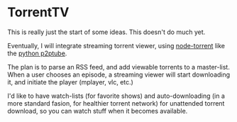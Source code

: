 # TorrentTV

This is really just the start of some ideas.  This doesn't do much yet.

Eventually, I will integrate streaming torrent viewer, using [node-torrent](https://github.com/superafroman/node-torrent) like the [python p2ptube](http://p2ptube.sourceforge.net/).

The plan is to parse an RSS feed, and add viewable torrents to a master-list. When a user chooses an episode, a streaming viewer will start downloading it, and initiate the player (mplayer, vlc, etc.)

I'd like to have watch-lists (for favorite shows) and auto-downloading (in a more standard fasion, for healthier torrent network) for unattended torrent download, so you can watch stuff when it becomes available.
